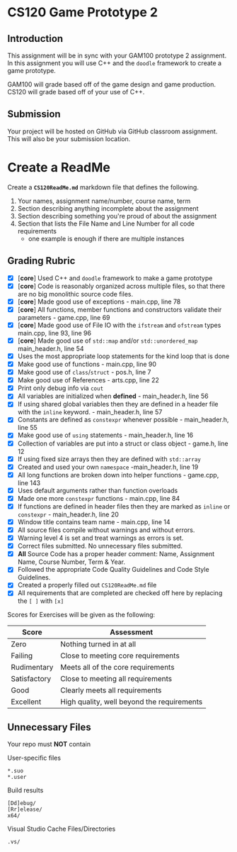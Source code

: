 # CS120 Game Prototype 2

## Introduction

This assignment will be in sync with your GAM100 prototype 2 assignment. In this assignment you will use C++ and the `doodle` framework to create a game prototype.

GAM100 will grade based off of the game design and game production. CS120 will grade based off of your use of C++.

## Submission

Your project will be hosted on GitHub via GitHub classroom assignment. This will also be your submission location.

# Create a ReadMe


Create a **`CS120ReadMe.md`** markdown file that defines the following.

1. Your names, assignment name/number, course name, term
2. Section describing anything incomplete about the assignment
3. Section describing something you're proud of about the assignment
4. Section that lists the File Name and Line Number for all code requirements
    - one example is enough if there are multiple instances

## Grading Rubric

- [x] [**core**] Used C++ and `doodle` framework to make a game prototype
- [x] [**core**] Code is reasonably organized across multiple files, so that there are no big monolithic source code files.
- [x] [**core**] Made good use of exceptions - main.cpp, line 78
- [x] [**core**] All functions, member functions and constructors validate their parameters - game.cpp, line 69
- [x] [**core**] Made good use of File IO with the `ifstream` and `ofstream` types main.cpp, line 93, line 96
- [x] [**core**] Made good use of `std::map` and/or `std::unordered_map` main_header.h, line 54
- [x] Uses the most appropriate loop statements for the kind loop that is done
- [x] Make good use of functions - main.cpp, line 90
- [x] Make good use of `class`/`struct` - pos.h, line 7
- [x] Make good use of References - arts.cpp, line 22
- [x] Print only debug info via `cout`
- [x] All variables are initialized when **defined** - main_header.h, line 56
- [x] If using shared global variables then they are defined in a header file with the `inline` keyword. - main_header.h, line 57
- [x] Constants are defined as `constexpr` whenever possible - main_header.h, line 55
- [x] Make good use of `using` statements - main_header.h, line 16
- [x] Collection of variables are put into a struct or class object - game.h, line 12
- [x] If using fixed size arrays then they are defined with `std::array`
- [x] Created and used your own `namespace` -main_header.h, line 19
- [x] All long functions are broken down into helper functions - game.cpp, line 143
- [x] Uses default arguments rather than function overloads
- [x] Made one more `constexpr` functions - main.cpp, line 84
- [x] If functions are defined in header files then they are marked as `inline` or `constexpr` - main_header.h, line 20
- [x] Window title contains team name - main.cpp, line 14
- [x] All source files compile without warnings and without errors.
- [x] Warning level 4 is set and treat warnings as errors is set.
- [x] Correct files submitted. No unnecessary files submitted.
- [x] **All** Source Code has a proper header comment: Name, Assignment Name, Course Number, Term & Year.
- [x] Followed the appropriate Code Quality Guidelines and Code Style Guidelines.
- [x] Created a properly filled out `CS120ReadMe.md` file
- [x] All requirements that are completed are checked off here by replacing the `[ ]` with `[x]`

Scores for Exercises will be given as the following:

Score        | Assessment
------------ | ----------
Zero         | Nothing turned in at all
Failing      | Close to meeting core requirements
Rudimentary  | Meets all of the core requirements
Satisfactory | Close to meeting all requirements
Good         | Clearly meets all requirements 
Excellent    | High quality, well beyond the requirements

## Unnecessary Files

Your repo must **NOT** contain

User-specific files

    *.suo
    *.user

Build results

    [Dd]ebug/
    [Rr]elease/
    x64/

Visual Studio Cache Files/Directories

    .vs/
